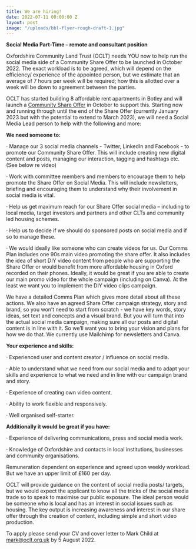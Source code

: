 ```yaml
---
title: We are hiring!
date: 2022-07-11 00:00:00 Z
layout: post
image: "/uploads/bbl-flyer-rough-draft-1.jpg"
---
```


**Social Media Part-Time – remote and consultant position**

Oxfordshire Community Land Trust (OCLT) needs YOU now to help run the social media side of a Community Share Offer to be launched in October 2022. The exact workload is to be agreed, which will depend on the efficiency/ experience of the appointed person, but we estimate that an average of 7 hours per week will be required; how this is allotted over a week will be down to agreement between the parties.

OCLT has started building 8 affordable rent apartments in Botley and will launch a [Community Share Offer](https://resonance.ltd.uk/for-investors/investment-opportunities/community-share-issues/more-about-community-share-offers) in October to support this. Starting now and running through until the end of the Share Offer (currently January 2023 but with the potential to extend to March 2023), we will need a Social Media Lead person to help with the following and more:

**We need someone to:**

· Manage our 3 social media channels - Twitter, LinkedIn and Facebook - to promote our Community Share Offer. This will include creating new digital content and posts, managing our interaction, tagging and hashtags etc. (See below re video)

· Work with committee members and members to encourage them to help promote the Share Offer on Social Media. This will include newsletters, briefing and encouraging them to understand why their involvement in social media is vital.

· Help us get maximum reach for our Share Offer social media – including to local media, target investors and partners and other CLTs and community led housing schemes.

· Help us to decide if we should do sponsored posts on social media and if so to manage these.

· We would ideally like someone who can create videos for us. Our Comms Plan includes one 90s main video promoting the share offer. It also includes the idea of short DIY video content from people who are supporting the Share Offer or would benefit from more affordable housing in Oxford recorded on their phones. Ideally, it would be great if you are able to create our main promo video for the whole campaign (including on Canva). At the least we want you to implement the DIY video clips campaign.

We have a detailed Comms Plan which gives more detail about all these actions. We also have an agreed Share Offer campaign strategy, story and brand, so you won’t need to start from scratch - we have key words, story ideas, set text and concepts and a visual brand. But you will turn that into the actual social media campaign, making sure all our posts and digital content is in line with it. So we’ll want you to bring your vision and plans for how we do that. We currently use Mailchimp for newsletters and Canva.

**Your experience and skills:**

· Experienced user and content creator / influence on social media.

· Able to understand what we need from our social media and to adapt your skills and experience to what we need and in line with our campaign brand and story.

· Experience of creating own video content.

· Ability to work flexible and responsively.

· Well organised self-starter.

**Additionally it would be great if you have:**

· Experience of delivering communications, press and social media work.

· Knowledge of Oxfordshire and contacts in local institutions, businesses and community organisations.

Remuneration dependent on experience and agreed upon weekly workload. But we have an upper limit of £160 per day.

OCLT will provide guidance on the content of social media posts/ targets, but we would expect the applicant to know all the tricks of the social media trade so to speak to maximise our public exposure. The ideal person would be someone who is local and has an interest in social issues such as housing. The key output is increasing awareness and interest in our share offer through the creation of content, including simple and short video production.

To apply please send your CV and cover letter to Mark Child at [mark@oclt.org.uk](mailto:mark@oclt.org.uk) by 5 August 2022.